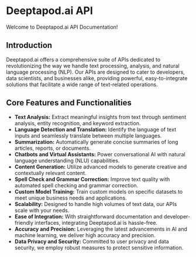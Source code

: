 # Deeptapod.ai API 

Welcome to Deeptapod.ai API Documentation! 

## Introduction

Deeptapod.ai offers a comprehensive suite of APIs dedicated to revolutionizing the way we handle text processing, analysis, and natural language processing (NLP). Our APIs are designed to cater to developers, data scientists, and businesses alike, providing powerful, easy-to-integrate solutions that facilitate a wide range of text-related operations.

## Core Features and Functionalities

- **Text Analysis:** Extract meaningful insights from text through sentiment analysis, entity recognition, and keyword extraction.
- **Language Detection and Translation:** Identify the language of text inputs and seamlessly translate between multiple languages.
- **Summarization:** Automatically generate concise summaries of long articles, reports, or documents.
- **Chatbots and Virtual Assistants:** Power conversational AI with natural language understanding (NLU) capabilities.
- **Content Generation:** Utilize advanced models to generate creative and contextually relevant content.
- **Spell Check and Grammar Correction:** Improve text quality with automated spell checking and grammar correction.
- **Custom Model Training:** Train custom models on specific datasets to meet unique business needs and applications.
- **Scalability:** Designed to handle high volumes of text data, our APIs scale with your needs.
- **Ease of Integration:** With straightforward documentation and developer-friendly interfaces, integrating Deeptapod.ai is hassle-free.
- **Accuracy and Precision:** Leveraging the latest advancements in AI and machine learning, we deliver high accuracy and precision.
- **Data Privacy and Security:** Committed to user privacy and data security, we employ robust measures to protect sensitive information.
